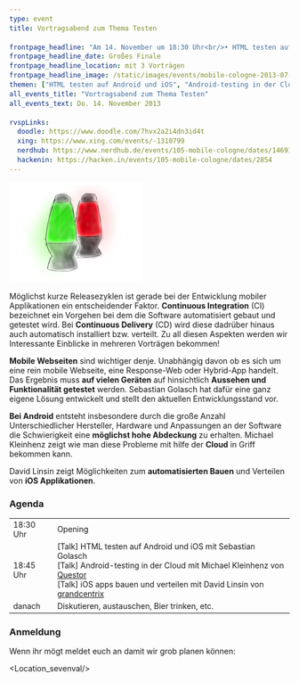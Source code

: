 ```yaml
---
type: event
title: Vortragsabend zum Thema Testen

frontpage_headline: "Am 14. November um 18:30 Uhr<br/>• HTML testen auf Android und iOS<br/>• Android-testing in der Cloud<br/>• iOS apps bauen und verteilen"
frontpage_headline_date: Großes Finale
frontpage_headline_location: mit 3 Vorträgen
frontpage_headline_image: /static/images/events/mobile-cologne-2013-07-c.png
themen: ["HTML testen auf Android und iOS", "Android-testing in der Cloud", "iOS apps bauen und verteilen"]
all_events_title: "Vortragsabend zum Thema Testen"
all_events_text: Do. 14. November 2013

rvspLinks:
  doodle: https://www.doodle.com/7hvx2a2i4dn3id4t
  xing: https://www.xing.com/events/-1310799
  nerdhub: https://www.nerdhub.de/events/105-mobile-cologne/dates/14691
  hackenin: https://hacken.in/events/105-mobile-cologne/dates/2854
---
```


<img src="/static/images/events/mobile-cologne-2013-07-c.png" width="240" height="180" alt="Teaser: Mobile Testing" />

Möglichst kurze Releasezyklen ist gerade bei
der Entwicklung mobiler Applikationen ein entscheidender Faktor.
**Continuous Integration** (CI) bezeichnet ein Vorgehen bei dem die Software
automatisiert gebaut und getestet wird.
Bei **Continuous Delivery** (CD) wird diese dadrüber hinaus auch
automatisch installiert bzw. verteilt. Zu all diesen Aspekten
werden wir Interessante Einblicke in mehreren Vorträgen bekommen!

**Mobile Webseiten** sind wichtiger denje. Unabhängig davon ob es sich
um eine rein mobile Webseite, eine Response-Web oder Hybrid-App handelt.
Das Ergebnis muss **auf vielen Geräten** auf hinsichtlich
**Aussehen und Funktionalität getestet** werden.
Sebastian Golasch hat dafür eine ganz eigene Lösung entwickelt und stellt den aktuellen
Entwicklungsstand vor.

**Bei Android** entsteht insbesondere durch die große Anzahl Unterschiedlicher
Hersteller, Hardware und Anpassungen an der Software die Schwierigkeit
eine **möglichst hohe Abdeckung** zu erhalten.
Michael Kleinhenz zeigt wie man diese Probleme mit hilfe der **Cloud** in Griff bekommen kann.

David Linsin zeigt Möglichkeiten zum **automatisierten Bauen** und Verteilen von
**iOS Applikationen**.

### Agenda

<table>
  <tr>
    <td>18:30 Uhr</td>
    <td>Opening</td>
  </tr>
  <tr>
    <td>18:45 Uhr</td>
    <td>
      [Talk] HTML testen auf Android und iOS mit Sebastian Golasch<br/>
      [Talk] Android-testing in der Cloud mit Michael Kleinhenz von <a href="https://www.goquestor.com/">Questor</a><br/>
      [Talk] iOS apps bauen und verteilen mit David Linsin von <a href="https://www.grandcentrix.net/">grandcentrix</a><br/>
    </td>
  </tr>
  <tr>
    <td>danach</td>
    <td>Diskutieren, austauschen, Bier trinken, etc.</td>
  </tr>
</table>

### Anmeldung

Wenn ihr mögt meldet euch an damit wir grob planen können:&nbsp;
<RegisterLinks />

<Location_sevenval/>
